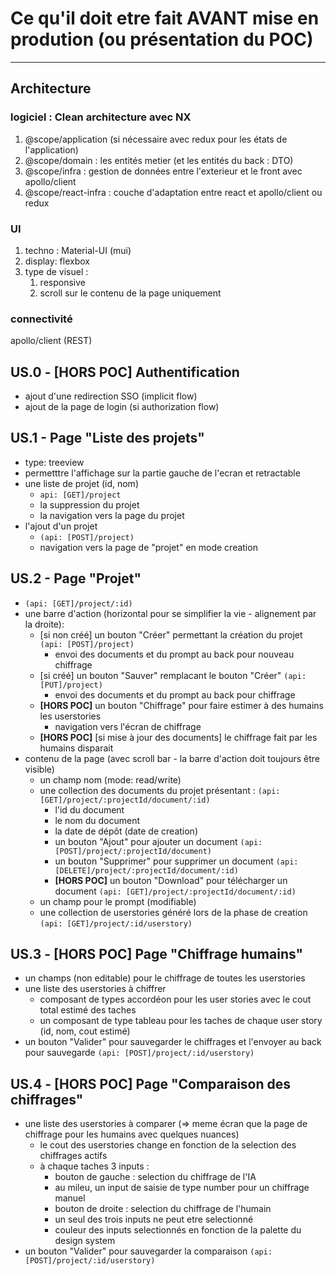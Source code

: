 # Ce qu'il doit etre fait AVANT mise en prodution (ou présentation du POC)

---

## Architecture

### logiciel : Clean architecture avec NX

1. @scope/application (si nécessaire avec redux pour les états de l'application)
2. @scope/domain : les entités metier (et les entités du back : DTO)
3. @scope/infra : gestion de données entre l'exterieur et le front avec apollo/client
4. @scope/react-infra : couche d'adaptation entre react et apollo/client ou redux

### UI

1. techno : Material-UI (mui)
2. display: flexbox
3. type de visuel :
   1. responsive
   2. scroll sur le contenu de la page uniquement

### connectivité

   apollo/client (REST)

## US.0 - [HORS POC] Authentification

- ajout d'une redirection SSO (implicit flow)
- ajout de la page de login (si authorization flow)

## US.1 - Page "Liste des projets"

- type: treeview
- permetttre l'affichage sur la partie gauche de l'ecran et retractable
- une liste de projet (id, nom)
  - `api: [GET]/project`
  - la suppression du projet
  - la navigation vers la page du projet
- l'ajout d'un projet
  - `(api: [POST]/project)`
  - navigation vers la page de "projet" en mode creation

## US.2 - Page "Projet"

- `(api: [GET]/project/:id)`
- une barre d'action (horizontal pour se simplifier la vie - alignement par la droite):
  - [si non créé] un bouton "Créer" permettant la création du projet `(api: [POST]/project)`
    - envoi des documents et du prompt au back pour nouveau chiffrage
  - [si créé] un bouton "Sauver" remplacant le bouton "Créer" `(api: [PUT]/project)`
    - envoi des documents et du prompt au back pour chiffrage
  - **[HORS POC]** un bouton "Chiffrage" pour faire estimer à des humains les userstories
    - navigation vers l'écran de chiffrage
  - **[HORS POC]** [si mise à jour des documents] le chiffrage fait par les humains disparait
- contenu de la page (avec scroll bar - la barre d'action doit toujours être visible)
  - un champ nom (mode: read/write)
  - une collection des documents du projet présentant : `(api: [GET]/project/:projectId/document/:id)`
    - l'id du document
    - le nom du document
    - la date de dépôt (date de creation)
    - un bouton "Ajout" pour ajouter un document `(api: [POST]/project/:projectId/document)`
    - un bouton "Supprimer" pour supprimer un document `(api: [DELETE]/project/:projectId/document/:id)`
    - **[HORS POC]** un bouton "Download" pour télécharger un document `(api: [GET]/project/:projectId/document/:id)`
  - un champ pour le prompt (modifiable)
  - une collection de userstories généré lors de la phase de creation `(api: [GET]/project/:id/userstory)`

## US.3 - [HORS POC] Page "Chiffrage humains"

- un champs (non editable) pour le chiffrage de toutes les userstories
- une liste des userstories à chiffrer
  - composant de types accordéon pour les user stories avec le cout total estimé des taches
  - un composant de type tableau pour les taches de chaque user story (id, nom, cout estimé)
- un bouton "Valider" pour sauvegarder le chiffrages et l'envoyer au back pour sauvegarde `(api: [POST]/project/:id/userstory)`

## US.4 - [HORS POC] Page "Comparaison des chiffrages"

- une liste des userstories à comparer (=> meme écran que la page de chiffrage pour les humains avec quelques nuances)
  - le cout des userstories change en fonction de la selection des chiffrages actifs
  - à chaque taches 3 inputs :
    - bouton de gauche : selection du chiffrage de l'IA
    - au mileu, un input de saisie de type number pour un chiffrage manuel
    - bouton de droite : selection du chiffrage de l'humain
    - un seul des trois inputs ne peut etre selectionné
    - couleur des inputs selectionnés en fonction de la palette du design system
- un bouton "Valider" pour sauvegarder la comparaison `(api: [POST]/project/:id/userstory)`
